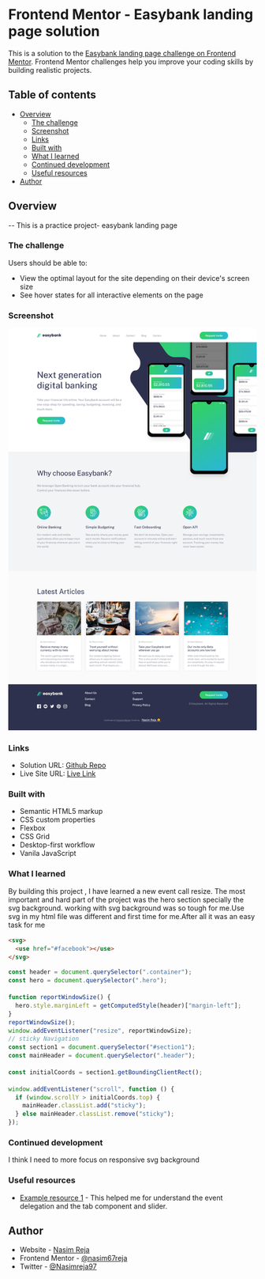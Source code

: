 # Frontend Mentor - Easybank landing page solution

This is a solution to the [Easybank landing page challenge on Frontend Mentor](https://www.frontendmentor.io/challenges/easybank-landing-page-WaUhkoDN). Frontend Mentor challenges help you improve your coding skills by building realistic projects.

## Table of contents

- [Overview](#overview)
  - [The challenge](#the-challenge)
  - [Screenshot](#screenshot)
  - [Links](#links)
  - [Built with](#built-with)
  - [What I learned](#what-i-learned)
  - [Continued development](#continued-development)
  - [Useful resources](#useful-resources)
- [Author](#author)

## Overview

-- This is a practice project- easybank landing page

### The challenge

Users should be able to:

- View the optimal layout for the site depending on their device's screen size
- See hover states for all interactive elements on the page

### Screenshot

![](images/Screenshot.png)

### Links

- Solution URL: [Github Repo](https://github.com/nasim67reja/easyBank.github.io)
- Live Site URL: [Live Link](https://your-live-site-url.com)

### Built with

- Semantic HTML5 markup
- CSS custom properties
- Flexbox
- CSS Grid
- Desktop-first workflow
- Vanila JavaScript

### What I learned

By building this project , I have learned a new event call resize. The most important and hard part of the project was the hero section specially the svg background.
working with svg background was so tough for me.Use svg in my html file was different and first time for me.After all it was an easy task for me

```html
<svg>
  <use href="#facebook"></use>
</svg>
```

```js
const header = document.querySelector(".container");
const hero = document.querySelector(".hero");

function reportWindowSize() {
  hero.style.marginLeft = getComputedStyle(header)["margin-left"];
}
reportWindowSize();
window.addEventListener("resize", reportWindowSize);
// sticky Navigation
const section1 = document.querySelector("#section1");
const mainHeader = document.querySelector(".header");

const initialCoords = section1.getBoundingClientRect();

window.addEventListener("scroll", function () {
  if (window.scrollY > initialCoords.top) {
    mainHeader.classList.add("sticky");
  } else mainHeader.classList.remove("sticky");
});
```

### Continued development

I think I need to more focus on responsive svg background

### Useful resources

- [Example resource 1](https://github.com/jonasschmedtmann/complete-javascript-course/blob/master/13-Advanced-DOM-Bankist/final/script.js) - This helped me for understand the event delegation and the tab component and slider.

## Author

- Website - [Nasim Reja](https://www.your-site.com)
- Frontend Mentor - [@nasim67reja](https://www.frontendmentor.io/profile/@nasim67reja)
- Twitter - [@Nasimreja97](https://www.twitter.com/@Nasimreja97)

